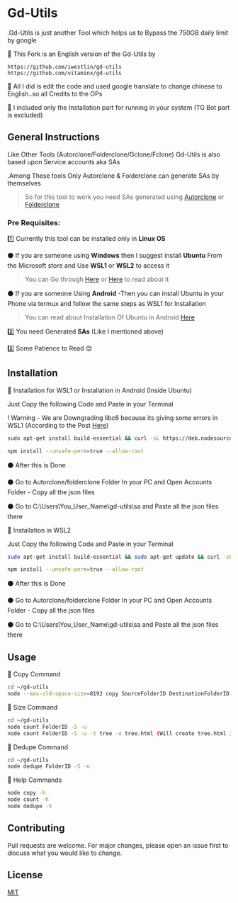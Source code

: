 # Gd-Utils

.Gd-Utils is just another Tool which helps us to Bypass the 750GB daily limit by google

🌟 This Fork is an English version of the Gd-Utils by 

    https://github.com/iwestlin/gd-utils
    https://github.com/vitaminx/gd-utils
🌟 All I did is edit the code and used google translate to change chinese to English..so all Credits to the OPs

🌟 I included only the Installation part for running in your system (TG Bot part is excluded)
## General Instructions
Like Other Tools (Autorclone/Folderclone/Gclone/Fclone)  Gd-Utils is also based upon Service accounts aka SAs

.Among These tools Only Autorclone & Folderclone can generate SAs by themselves
>So for this tool to work you need SAs generated using [Autorclone](https://github.com/xyou365/AutoRclone) or [Folderclone](https://github.com/Spazzlo/folderclone)
### Pre Requisites:

1️⃣ Currently this tool can be installed only in **Linux OS**

⚫ If you are someone using **Windows** then I suggest install **Ubuntu** From the Microsoft store and Use **WSL1** or **WSL2** to access it 
>You can Go through [Here](https://ubuntu.com/wsl) or [Here](https://docs.microsoft.com/en-us/windows/wsl/install-win10) to read about it

⚫ If you are someone Using **Android** -Then you can install Ubuntu in your Phone via termux and follow the same steps as WSL1 for Installation
>You can read about Installation Of Ubuntu in Android [Here](https://github.com/AndronixApp/AndronixOrigin)

2️⃣ You need Generated **SAs** (Like I mentioned above)

3️⃣ Some Patience to Read 😊


## Installation
🔳 Installation for WSL1 or Installation in Android (Inside Ubuntu)

Just Copy the following Code and Paste in your Terminal

! Warning - We are Downgrading libc6 because its giving some errors in WSL1 (According to the Post [Here](https://github.com/microsoft/WSL/issues/5125))
```bash
sudo apt-get install build-essential && curl -sL https://deb.nodesource.com/setup_14.x | sudo -E bash && sudo apt-get install -y nodejs && git clone https://github.com/roshanconnor123/gd-utils/ && sudo add-apt-repository ppa:rafaeldtinoco/lp1871129 && sudo apt update && sudo apt install libc6=2.31-0ubuntu8+lp1871129~1 libc6-dev=2.31-0ubuntu8+lp1871129~1 libc-dev-bin=2.31-0ubuntu8+lp1871129~1 -y --allow-downgrades && sudo apt-mark hold libc6 && cd Gdutils
```
```bash
npm install --unsafe-perm=true --allow-root
```
⚫ After this is Done

⚫ Go to Autorclone/folderclone Folder In your PC and Open Accounts Folder - Copy all the json files

⚫ Go to C:\Users\You_User_Name\gd-utils\sa and Paste all the json files there

🔳 Installation in WSL2

Just Copy the following Code and Paste in your Terminal
```bash
sudo apt-get install build-essential && sudo apt-get update && curl -sL https://deb.nodesource.com/setup_14.x | sudo -E bash && sudo apt-get install -y nodejs && git clone https://github.com/roshanconnor123/gd-utils/ && cd gd-utils
```
```bash
npm install --unsafe-perm=true --allow-root
```
⚫ After this is Done

⚫ Go to Autorclone/folderclone Folder In your PC and Open Accounts Folder - Copy all the json files

⚫ Go to C:\Users\You_User_Name\gd-utils\sa and Paste all the json files there
## Usage
🔷 Copy Command
```bash
cd ~/gd-utils
node --max-old-space-size=8192 copy SourceFolderID DestinationFolderID -S
```
🔷 Size Command
```bash
cd ~/gd-utils
node count FolderID -S -u
node count FolderID -S -u -t tree -o tree.html (Will create tree.html inside gd-utils folder with tree like arrangament of files with size)
```
🔷 Dedupe Command
```bash
cd ~/gd-utils
node dedupe FolderID -S -u
```
🔷 Help Commands
```bash
node copy -h
node count -h
node dedupe -h
```
## Contributing
Pull requests are welcome. For major changes, please open an issue first to discuss what you would like to change.


## License
[MIT](https://choosealicense.com/licenses/mit/)
